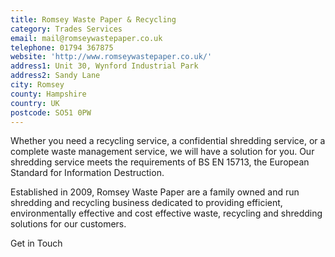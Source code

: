 ```yaml
---
title: Romsey Waste Paper & Recycling
category: Trades Services
email: mail@romseywastepaper.co.uk
telephone: 01794 367875
website: 'http://www.romseywastepaper.co.uk/'
address1: Unit 30, Wynford Industrial Park
address2: Sandy Lane
city: Romsey
county: Hampshire
country: UK
postcode: SO51 0PW
---
```

Whether you need a recycling service, a confidential shredding service, or a complete waste management service, we will have a solution for you. Our shredding service meets the requirements of BS EN 15713, the European Standard for Information Destruction.

Established in 2009, Romsey Waste Paper are a family owned and run shredding and recycling business dedicated to providing efficient, environmentally effective and cost effective waste, recycling and shredding solutions for our customers.

Get in Touch
